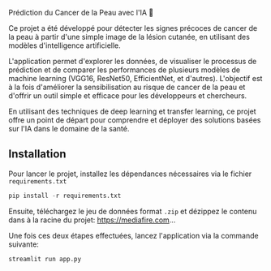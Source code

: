 Prédiction du Cancer de la Peau avec l'IA 🏥

Ce projet a été développé pour détecter les signes précoces de cancer de la peau à partir d'une simple image de la lésion cutanée, en utilisant des modèles d'intelligence artificielle.

L'application permet d'explorer les données, de visualiser le processus de prédiction et de comparer les performances de plusieurs modèles de machine learning (VGG16, ResNet50, EfficientNet, et d'autres). L'objectif est à la fois d'améliorer la sensibilisation au risque de cancer de la peau et d'offrir un outil simple et efficace pour les développeurs et chercheurs.

En utilisant des techniques de deep learning et transfer learning, ce projet offre un point de départ pour comprendre et déployer des solutions basées sur l'IA dans le domaine de la santé.

## **Installation**

Pour lancer le projet, installez les dépendances nécessaires via le fichier `requirements.txt`

```py
pip install -r requirements.txt
```

Ensuite, téléchargez le jeu de données format `.zip` et dézippez le contenu dans à la racine du projet: https://mediafire.com...

Une fois ces deux étapes effectuées, lancez l'application via la commande suivante:

```
streamlit run app.py
```
